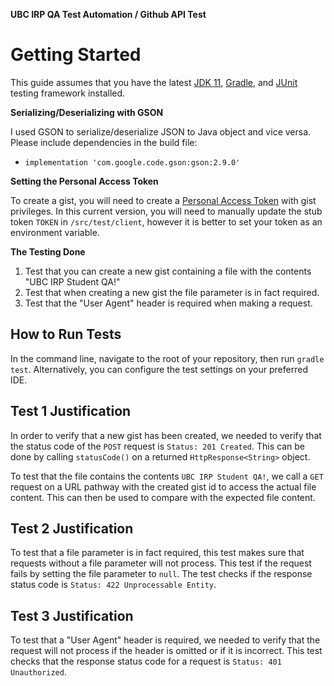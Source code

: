 **UBC IRP QA Test Automation / Github API Test**

# Getting Started

This guide assumes that you have the latest [JDK 11](https://www.oracle.com/java/technologies/downloads/), [Gradle](https://gradle.org/), and [JUnit](https://junit.org/junit5/) testing framework installed.

**Serializing/Deserializing with GSON**

I used GSON to serialize/deserialize JSON to Java object and vice versa. Please include dependencies in the build file:
* `implementation 'com.google.code.gson:gson:2.9.0'`

**Setting the Personal Access Token**

To create a gist, you will need to create a [Personal Access Token](https://docs.github.com/en/authentication/keeping-your-account-and-data-secure/creating-a-personal-access-token) with gist privileges. 
In this current version, you will need to manually update the stub token `TOKEN` in `/src/test/client`, however it is better to set your token as an environment variable.

**The Testing Done**

1. Test that you can create a new gist containing a file with the contents "UBC IRP Student QA!"
2. Test that when creating a new gist the file parameter is in fact required. 
3. Test that the "User Agent" header is required when making a request.

## How to Run Tests
In the command line, navigate to the root of your repository, then run `gradle test`. Alternatively, you can configure the test settings on your preferred IDE.

## Test 1 Justification
In order to verify that a new gist has been created, we needed to verify that the status code of the `POST` request is `Status: 201 Created`.
This can be done by calling `statusCode()` on a returned `HttpResponse<String>` object.

To test that the file contains the contents `UBC IRP Student QA!`, we call a `GET` request on a URL pathway with the created gist id to access the actual file content.
This can then be used to compare with the expected file content.

## Test 2 Justification
To test that a file parameter is in fact required, this test makes sure that requests without a file parameter will not process.
This test if the request fails by setting the file parameter to `null`.
The test checks if the response status code is `Status: 422 Unprocessable Entity`. 

## Test 3 Justification
To test that a "User Agent" header is required, we needed to verify that the request will not process if the header is omitted or if it is incorrect.
This test checks that the response status code for a request is `Status: 401 Unauthorized`.
